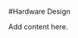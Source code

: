 <!-- Freeki metadata. Do not remove this section!
TITLE: Hardware Design
-->
#Hardware Design

Add content here.